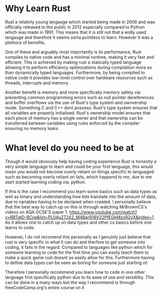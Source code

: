 # Why Learn Rust
Rust a relativly young langauge which started being made in 2006 and was officially released to the public in 2012 especially compared to Python which was made in 1991. This means that it is still not that a widly used langauge and therefore it seems sorta pointless to learn. However it was a plethora of benefits.

One of these and arguably most importantly is its performance, Rust compiles to native code and has a minimal runtime, making it very fast and efficient. This is achieved by making rust a statically typed language allowing it to perform efficiency optimizations during compilation more so than dynamically typed languages. Furthermore, by being compiled to native code it provides low-lovel control over hardware resources such as threads, interrupts and memory. 

Another benefit is memory and more specifically memory safety via preventing common programming errors such as null pointer dereferences and buffer overflows via the use of Rust's type system and ownvership mode. Something C and C++ dont possess. Rust's type system ensures that all variables are properly initialised. Rust's ownership model ensures that each piece of memory has a single owner and that ownership can be transferred between variables using rules enforced by the compiler ensuring no memory leaks. 

# What level do you need to be at
Though it would obviously help having coding experience Rust is honestly a very simple language to learn and could be your first language, this would mean you would not become overly reliant on things specific to languaged such as becoming overly reliant on lists, which happend to me, due to me start started learning coding via. python.

If this is the case I recommend you learn some basics such as data types as well as binary and understanding how bits translate into the amount of data, due to variables having to be declared when created. I personally believe that the best way to catch up on this is through watching MrBrownCS's videos on AQA GCSE'S paper 1. https://www.youtube.com/watch?v=RBTatD-BCjw&list=PL04uZ7242_M4BarR18V22PfEGkMzxR2yX&index=1
As it allows one to catch up on data types and other cs basics before one learns to code.

However, I do not recomend this personally as I genuinly just believe that rust is very specific in what it can do and therfore to get someone into coding, it fails in the regard. Compared to languages like python which for someone learning to code for the first time you can easily teach them to make a quick game rust doesnt as easily allow for this. Furthermore having to define data types can be seen as boring for someone just starting of. 

Therefore I personally recommend you learn how to code in one other language first specifically python due to its ease of use and versitility. This can be done in a many ways but the way I recommend is through freeCodeCamp.org's entire course on it 
